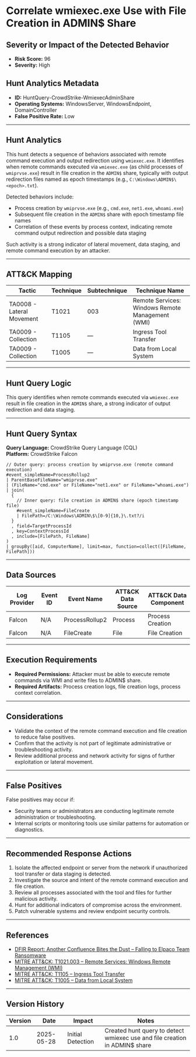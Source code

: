 # Correlate wmiexec.exe Use with File Creation in ADMIN$ Share

## Severity or Impact of the Detected Behavior
- **Risk Score:** 96
- **Severity:** High

## Hunt Analytics Metadata

- **ID:** HuntQuery-CrowdStrike-WmiexecAdminShare
- **Operating Systems:** WindowsServer, WindowsEndpoint, DomainController
- **False Positive Rate:** Low

---

## Hunt Analytics

This hunt detects a sequence of behaviors associated with remote command execution and output redirection using `wmiexec.exe`. It identifies when remote commands executed via `wmiexec.exe` (as child processes of `wmiprvse.exe`) result in file creation in the `ADMIN$` share, typically with output redirection files named as epoch timestamps (e.g., `C:\Windows\ADMIN$\<epoch>.txt`).

Detected behaviors include:

- Process creation by `wmiprvse.exe` (e.g., `cmd.exe`, `net1.exe`, `whoami.exe`)
- Subsequent file creation in the `ADMIN$` share with epoch timestamp file names
- Correlation of these events by process context, indicating remote command output redirection and possible data staging

Such activity is a strong indicator of lateral movement, data staging, and remote command execution by an attacker.

---

## ATT&CK Mapping

| Tactic                        | Technique   | Subtechnique | Technique Name                                 |
|------------------------------|-------------|--------------|-----------------------------------------------|
| TA0008 - Lateral Movement    | T1021       | 003          | Remote Services: Windows Remote Management (WMI) |
| TA0009 - Collection          | T1105       | —            | Ingress Tool Transfer                         |
| TA0009 - Collection          | T1005       | —            | Data from Local System                        |

---

## Hunt Query Logic

This query identifies when remote commands executed via `wmiexec.exe` result in file creation in the `ADMIN$` share, a strong indicator of output redirection and data staging.

---

## Hunt Query Syntax

**Query Language:** CrowdStrike Query Language (CQL)  
**Platform:** CrowdStrike Falcon

```fql
// Outer query: process creation by wmiprvse.exe (remote command execution)    
#event_simpleName=ProcessRollup2    
| ParentBaseFileName="wmiprvse.exe"    
| (FileName="cmd.exe" or FileName="net1.exe" or FileName="whoami.exe")    
| join(    
  {    
    // Inner query: file creation in ADMIN$ share (epoch timestamp file)    
    #event_simpleName=FileCreate    
    | FilePath=/C:\Windows\ADMIN\$\[0-9]{10,}\.txt?/i    
  }    
  , field=TargetProcessId    
  , key=ContextProcessId    
  , include=[FilePath, FileName]    
)    
| groupBy([aid, ComputerName], limit=max, function=collect([FileName, FilePath]))  
```

---

## Data Sources

| Log Provider | Event ID         | Event Name             | ATT&CK Data Source  | ATT&CK Data Component  |
|--------------|------------------|------------------------|---------------------|------------------------|
| Falcon       | N/A              | ProcessRollup2         | Process             | Process Creation       |
| Falcon       | N/A              | FileCreate             | File                | File Creation          |

---

## Execution Requirements

- **Required Permissions:** Attacker must be able to execute remote commands via WMI and write files to ADMIN$ share.
- **Required Artifacts:** Process creation logs, file creation logs, process context correlation.

---

## Considerations

- Validate the context of the remote command execution and file creation to reduce false positives.
- Confirm that the activity is not part of legitimate administrative or troubleshooting activity.
- Review additional process and network activity for signs of further exploitation or lateral movement.

---

## False Positives

False positives may occur if:

- Security teams or administrators are conducting legitimate remote administration or troubleshooting.
- Internal scripts or monitoring tools use similar patterns for automation or diagnostics.

---

## Recommended Response Actions

1. Isolate the affected endpoint or server from the network if unauthorized tool transfer or data staging is detected.
2. Investigate the source and intent of the remote command execution and file creation.
3. Review all processes associated with the tool and files for further malicious activity.
4. Hunt for additional indicators of compromise across the environment.
5. Patch vulnerable systems and review endpoint security controls.

---

## References

- [DFIR Report: Another Confluence Bites the Dust – Falling to Elpaco Team Ransomware](https://thedfirreport.com/2025/05/19/another-confluence-bites-the-dust-falling-to-elpaco-team-ransomware/#case-summary)
- [MITRE ATT&CK: T1021.003 – Remote Services: Windows Remote Management (WMI)](https://attack.mitre.org/techniques/T1021/003/)
- [MITRE ATT&CK: T1105 – Ingress Tool Transfer](https://attack.mitre.org/techniques/T1105/)
- [MITRE ATT&CK: T1005 – Data from Local System](https://attack.mitre.org/techniques/T1005/)

---

## Version History

| Version | Date       | Impact            | Notes                                                                                      |
|---------|------------|-------------------|--------------------------------------------------------------------------------------------|
| 1.0     | 2025-05-28 | Initial Detection | Created hunt query to detect wmiexec use and file creation in ADMIN$ share |
